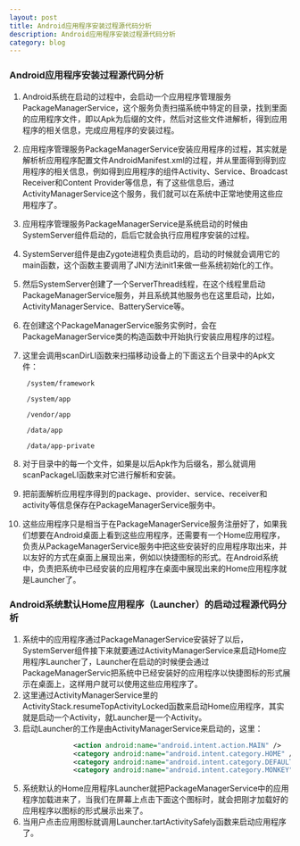 ```yaml
---
layout: post
title: Android应用程序安装过程源代码分析
description: Android应用程序安装过程源代码分析
category: blog
---
```



### Android应用程序安装过程源代码分析    
1. Android系统在启动的过程中，会启动一个应用程序管理服务PackageManagerService，这个服务负责扫描系统中特定的目录，找到里面的应用程序文件，即以Apk为后缀的文件，然后对这些文件进解析，得到应用程序的相关信息，完成应用程序的安装过程。  
2. 应用程序管理服务PackageManagerService安装应用程序的过程，其实就是解析析应用程序配置文件AndroidManifest.xml的过程，并从里面得到得到应用程序的相关信息，例如得到应用程序的组件Activity、Service、Broadcast Receiver和Content Provider等信息，有了这些信息后，通过ActivityManagerService这个服务，我们就可以在系统中正常地使用这些应用程序了。  
3. 应用程序管理服务PackageManagerService是系统启动的时候由SystemServer组件启动的，启后它就会执行应用程序安装的过程。 
4. SystemServer组件是由Zygote进程负责启动的，启动的时候就会调用它的main函数，这个函数主要调用了JNI方法init1来做一些系统初始化的工作。
5. 然后SystemServer创建了一个ServerThread线程，在这个线程里启动PackageManagerService服务，并且系统其他服务也在这里启动，比如，ActivityManagerService、BatteryService等。   
6. 在创建这个PackageManagerService服务实例时，会在PackageManagerService类的构造函数中开始执行安装应用程序的过程。  
7. 这里会调用scanDirLI函数来扫描移动设备上的下面这五个目录中的Apk文件：

        /system/framework

        /system/app

        /vendor/app

        /data/app

        /data/app-private

8. 对于目录中的每一个文件，如果是以后Apk作为后缀名，那么就调用scanPackageLI函数来对它进行解析和安装。  
9. 把前面解析应用程序得到的package、provider、service、receiver和activity等信息保存在PackageManagerService服务中。  
10. 这些应用程序只是相当于在PackageManagerService服务注册好了，如果我们想要在Android桌面上看到这些应用程序，还需要有一个Home应用程序，负责从PackageManagerService服务中把这些安装好的应用程序取出来，并以友好的方式在桌面上展现出来，例如以快捷图标的形式。在Android系统中，负责把系统中已经安装的应用程序在桌面中展现出来的Home应用程序就是Launcher了。 

### Android系统默认Home应用程序（Launcher）的启动过程源代码分析    
1. 系统中的应用程序通过PackageManagerService安装好了以后，SystemServer组件接下来就要通过ActivityManagerService来启动Home应用程序Launcher了，Launcher在启动的时候便会通过PackageManagerServic把系统中已经安装好的应用程序以快捷图标的形式展示在桌面上，这样用户就可以使用这些应用程序了。  
2. 这里通过ActivityManagerService里的ActivityStack.resumeTopActivityLocked函数来启动Home应用程序，其实就是启动一个Activity，就Launcher是一个Activity。  
3. 启动Launcher的工作是由ActivityManagerService来启动的，这里：

```xml
                <action android:name="android.intent.action.MAIN" />  
                <category android:name="android.intent.category.HOME" />  
                <category android:name="android.intent.category.DEFAULT" />  
                <category android:name="android.intent.category.MONKEY"/>
```
  
5. 系统默认的Home应用程序Launcher就把PackageManagerService中的应用程序加载进来了，当我们在屏幕上点击下面这个图标时，就会把刚才加载好的应用程序以图标的形式展示出来了。  
6. 当用户点击应用图标就调用Launcher.tartActivitySafely函数来启动应用程序了。  

  


